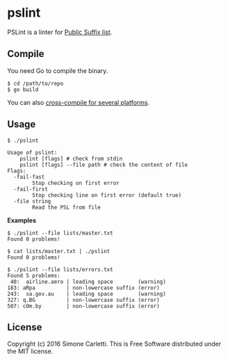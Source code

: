# pslint

PSLint is a linter for [Public Suffix list](https://publicsuffix.org/).


## Compile

You need Go to compile the binary.

```
$ cd /path/to/repo
$ go build
```

You can also [cross-compile for several platforms](https://github.com/mitchellh/gox).


## Usage

```shell
$ ./pslint

Usage of pslint:
    pslint [flags] # check from stdin
    pslint [flags] --file path # check the content of file
Flags:
  -fail-fast
        Stop checking on first error
  -fail-first
        Stop checking line on first error (default true)
  -file string
        Read the PSL from file
```

**Examples**

```
$ ./pslint --file lists/master.txt
Found 0 problems!
```

```
$ cat lists/master.txt | ./pslint
Found 0 problems!
```

```
$ ./pslint --file lists/errors.txt
Found 5 problems:
 40:  airline.aero | leading space        (warning)
183: aRpa          | non-lowercase suffix (error)
243:  sa.gov.au    | leading space        (warning)
327: q.BG          | non-lowercase suffix (error)
507: cOm.by        | non-lowercase suffix (error)
```


## License

Copyright (c) 2016 Simone Carletti. This is Free Software distributed under the MIT license.
